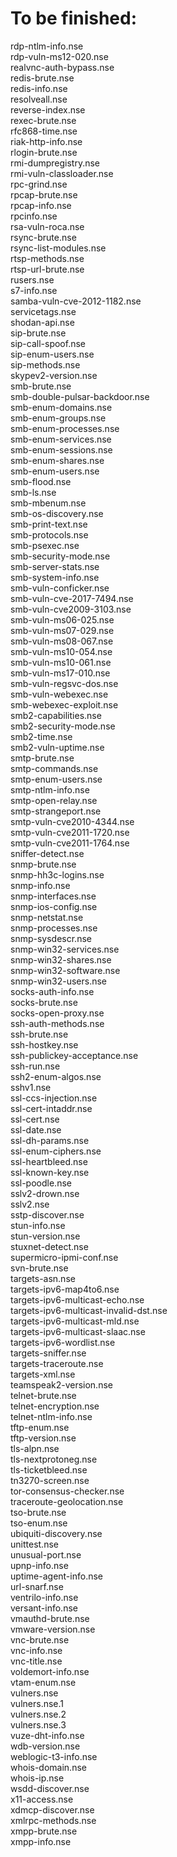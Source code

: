 # To be finished:

rdp-ntlm-info.nse <br>
rdp-vuln-ms12-020.nse <br>
realvnc-auth-bypass.nse <br>
redis-brute.nse <br>
redis-info.nse <br>
resolveall.nse  <br>
reverse-index.nse <br>
rexec-brute.nse <br>
rfc868-time.nse  <br>
riak-http-info.nse  <br>
rlogin-brute.nse  <br>
rmi-dumpregistry.nse  <br>
rmi-vuln-classloader.nse   <br>
rpc-grind.nse  <br>
rpcap-brute.nse  <br>
rpcap-info.nse   <br>
rpcinfo.nse  <br>
rsa-vuln-roca.nse <br> 
rsync-brute.nse   <br>
rsync-list-modules.nse  <br> 
rtsp-methods.nse  <br>
rtsp-url-brute.nse  <br>
rusers.nse  <br>
s7-info.nse  <br>
samba-vuln-cve-2012-1182.nse  <br>
servicetags.nse  <br>
shodan-api.nse  <br>
sip-brute.nse  <br>
sip-call-spoof.nse <br>
sip-enum-users.nse <br>
sip-methods.nse <br>
skypev2-version.nse  <br>
smb-brute.nse <br>
smb-double-pulsar-backdoor.nse  <br>
smb-enum-domains.nse  <br>
smb-enum-groups.nse <br>
smb-enum-processes.nse <br>
smb-enum-services.nse  <br>
smb-enum-sessions.nse  <br>
smb-enum-shares.nse <br>
smb-enum-users.nse <br>
smb-flood.nse <br>
smb-ls.nse <br>
smb-mbenum.nse  <br>
smb-os-discovery.nse <br>
smb-print-text.nse <br>
smb-protocols.nse <br>
smb-psexec.nse <br>
smb-security-mode.nse  <br>
smb-server-stats.nse <br>
smb-system-info.nse  <br>
smb-vuln-conficker.nse  <br>
smb-vuln-cve-2017-7494.nse <br>
smb-vuln-cve2009-3103.nse <br>
smb-vuln-ms06-025.nse  <br>
smb-vuln-ms07-029.nse  <br>
smb-vuln-ms08-067.nse  <br>
smb-vuln-ms10-054.nse <br>
smb-vuln-ms10-061.nse <br>
smb-vuln-ms17-010.nse <br>
smb-vuln-regsvc-dos.nse  <br>
smb-vuln-webexec.nse  <br>
smb-webexec-exploit.nse <br>
smb2-capabilities.nse  <br>
smb2-security-mode.nse <br>
smb2-time.nse <br>
smb2-vuln-uptime.nse  <br>
smtp-brute.nse <br>
smtp-commands.nse <br>
smtp-enum-users.nse  <br>
smtp-ntlm-info.nse <br>
smtp-open-relay.nse  <br>
smtp-strangeport.nse <br>
smtp-vuln-cve2010-4344.nse  <br>
smtp-vuln-cve2011-1720.nse <br>
smtp-vuln-cve2011-1764.nse <br>
sniffer-detect.nse  <br>
snmp-brute.nse <br>
snmp-hh3c-logins.nse <br>
snmp-info.nse  <br>
snmp-interfaces.nse  <br>
snmp-ios-config.nse <br>
snmp-netstat.nse <br>
snmp-processes.nse  <br>
snmp-sysdescr.nse <br>
snmp-win32-services.nse  <br>
snmp-win32-shares.nse  <br>
snmp-win32-software.nse <br>
snmp-win32-users.nse <br>
socks-auth-info.nse  <br>
socks-brute.nse <br>
socks-open-proxy.nse  <br>
ssh-auth-methods.nse <br>
ssh-brute.nse <br>
ssh-hostkey.nse  <br>
ssh-publickey-acceptance.nse  <br>
ssh-run.nse <br>
ssh2-enum-algos.nse <br>
sshv1.nse  <br>
ssl-ccs-injection.nse  <br>
ssl-cert-intaddr.nse <br>
ssl-cert.nse <br>
ssl-date.nse <br>
ssl-dh-params.nse  <br>
ssl-enum-ciphers.nse <br>
ssl-heartbleed.nse <br>
ssl-known-key.nse  <br>
ssl-poodle.nse  <br>
sslv2-drown.nse <br>
sslv2.nse  <br>
sstp-discover.nse  <br>
stun-info.nse <br>
stun-version.nse <br>
stuxnet-detect.nse  <br>
supermicro-ipmi-conf.nse <br>
svn-brute.nse  <br>
targets-asn.nse  <br>
targets-ipv6-map4to6.nse  <br>
targets-ipv6-multicast-echo.nse  <br>
targets-ipv6-multicast-invalid-dst.nse  <br>
targets-ipv6-multicast-mld.nse <br>
targets-ipv6-multicast-slaac.nse <br>
targets-ipv6-wordlist.nse <br>
targets-sniffer.nse <br>
targets-traceroute.nse  <br>
targets-xml.nse  <br>
teamspeak2-version.nse  <br>
telnet-brute.nse <br>
telnet-encryption.nse  <br>
telnet-ntlm-info.nse  <br>
tftp-enum.nse <br>
tftp-version.nse  <br>
tls-alpn.nse <br>
tls-nextprotoneg.nse <br>
tls-ticketbleed.nse  <br>
tn3270-screen.nse  <br>
tor-consensus-checker.nse  <br>
traceroute-geolocation.nse <br>
tso-brute.nse <br>
tso-enum.nse  <br>
ubiquiti-discovery.nse  <br>
unittest.nse <br>
unusual-port.nse <br>
upnp-info.nse  <br>
uptime-agent-info.nse  <br>
url-snarf.nse <br>
ventrilo-info.nse <br>
versant-info.nse  <br>
vmauthd-brute.nse  <br>
vmware-version.nse <br>
vnc-brute.nse <br>
vnc-info.nse <br>
vnc-title.nse <br>
voldemort-info.nse <br>
vtam-enum.nse <br>
vulners.nse <br>
vulners.nse.1  <br>
vulners.nse.2  <br>
vulners.nse.3  <br>
vuze-dht-info.nse  <br>
wdb-version.nse  <br>
weblogic-t3-info.nse  <br>
whois-domain.nse  <br>
whois-ip.nse  <br>
wsdd-discover.nse  <br>
x11-access.nse  <br>
xdmcp-discover.nse  <br>
xmlrpc-methods.nse <br>
xmpp-brute.nse <br>
xmpp-info.nse
